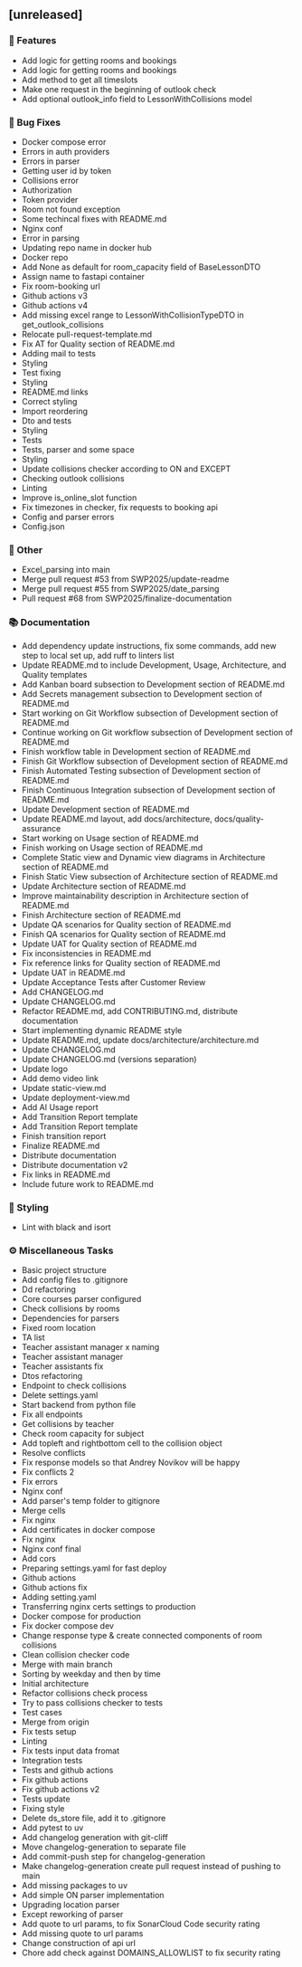 ## [unreleased]

### 🚀 Features

- Add logic for getting rooms and bookings
- Add logic for getting rooms and bookings
- Add method to get all timeslots
- Make one request in the beginning of outlook check
- Add optional outlook_info field to LessonWithCollisions model

### 🐛 Bug Fixes

- Docker compose error
- Errors in auth providers
- Errors in parser
- Getting user id by token
- Collisions error
- Authorization
- Token provider
- Room not found exception
- Some techincal fixes with README.md
- Nginx conf
- Error in parsing
- Updating repo name in docker hub
- Docker repo
- Add None as default for room_capacity field of BaseLessonDTO
- Assign name to fastapi container
- Fix room-booking url
- Github actions v3
- Github actions v4
- Add missing excel range to LessonWithCollisionTypeDTO in get_outlook_collisions
- Relocate pull-request-template.md
- Fix AT for Quality section of README.md
- Adding mail to tests
- Styling
- Test fixing
- Styling
- README.md links
- Correct styling
- Import reordering
- Dto and tests
- Styling
- Tests
- Tests, parser and some space
- Styling
- Update collisions checker according to ON and EXCEPT
- Checking outlook collisions
- Linting
- Improve is_online_slot function
- Fix timezones in checker, fix requests to booking api
- Config and parser errors
- Config.json

### 💼 Other

- Excel_parsing into main
- Merge pull request #53 from SWP2025/update-readme
- Merge pull request #55 from SWP2025/date_parsing
- Pull request #68 from SWP2025/finalize-documentation

### 📚 Documentation

- Add dependency update instructions, fix some commands, add new step to local set up, add ruff to linters list
- Update README.md to include Development, Usage, Architecture, and Quality templates
- Add Kanban board subsection to Development section of README.md
- Add Secrets management subsection to Development section of README.md
- Start working on Git Workflow subsection of Development section of README.md
- Continue working on Git workflow subsection of Development section of README.md
- Finish workflow table in Development section of README.md
- Finish Git Workflow subsection of Development section of README.md
- Finish Automated Testing subsection of Development section of README.md
- Finish Continuous Integration subsection of Development section of README.md
- Update Development section of README.md
- Update README.md layout, add docs/architecture, docs/quality-assurance
- Start working on Usage section of README.md
- Finish working on Usage section of README.md
- Complete Static view and Dynamic view diagrams in Architecture section of README.md
- Finish Static View subsection of Architecture section of README.md
- Update Architecture section of README.md
- Improve maintainability description in Architecture section of README.md
- Finish Architecture section of README.md
- Update QA scenarios for Quality section of README.md
- Finish QA scenarios for Quality section of README.md
- Update UAT for Quality section of README.md
- Fix inconsistencies in README.md
- Fix reference links for Quality section of README.md
- Update UAT in README.md
- Update Acceptance Tests after Customer Review
- Add CHANGELOG.md
- Update CHANGELOG.md
- Refactor README.md, add CONTRIBUTING.md, distribute documentation
- Start implementing dynamic README style
- Update README.md, update docs/architecture/architecture.md
- Update CHANGELOG.md
- Update CHANGELOG.md (versions separation)
- Update logo
- Add demo video link
- Update static-view.md
- Update deployment-view.md
- Add AI Usage report
- Add Transition Report template
- Add Transition Report template
- Finish transition report
- Finalize README.md
- Distribute documentation
- Distribute documentation v2
- Fix links in README.md
- Include future work to README.md

### 🎨 Styling

- Lint with black and isort

### ⚙️ Miscellaneous Tasks

- Basic project structure
- Add config files to .gitignore
- Dd refactoring
- Core courses parser configured
- Check collisions by rooms
- Dependencies for parsers
- Fixed room location
- TA list
- Teacher assistant manager x naming
- Teacher assistant manager
- Teacher assistants fix
- Dtos refactoring
- Endpoint to check collisions
- Delete settings.yaml
- Start backend from python file
- Fix all endpoints
- Get collisions by teacher
- Check room capacity for subject
- Add topleft and rightbottom cell to the collision object
- Resolve conflicts
- Fix response models so that Andrey Novikov will be happy
- Fix conflicts 2
- Fix errors
- Nginx conf
- Add parser's temp folder to gitignore
- Merge cells
- Fix nginx
- Add certificates in docker compose
- Fix nginx
- Nginx conf final
- Add cors
- Preparing settings.yaml for fast deploy
- Github actions
- Github actions fix
- Adding setting.yaml
- Transferring nginx certs settings to production
- Docker compose for production
- Fix docker compose dev
- Change response type & create connected components of room collisions
- Clean collision checker code
- Merge with main branch
- Sorting by weekday and then by time
- Initial architecture
- Refactor collisions check process
- Try to pass collisions checker to tests
- Test cases
- Merge from origin
- Fix tests setup
- Linting
- Fix tests input data fromat
- Integration tests
- Tests and github actions
- Fix github actions
- Fix github actions v2
- Tests update
- Fixing style
- Delete ds_store file, add it to .gitignore
- Add pytest to uv
- Add changelog generation with git-cliff
- Move changelog-generation to separate file
- Add commit-push step for changelog-generation
- Make changelog-generation create pull request instead of pushing to main
- Add missing packages to uv
- Add simple ON parser implementation
- Upgrading location parser
- Except reworking of parser
- Add quote to url params, to fix SonarCloud Code security rating
- Add missing quote to url params
- Change construction of api url
- Chore add check against DOMAINS_ALLOWLIST to fix security rating
